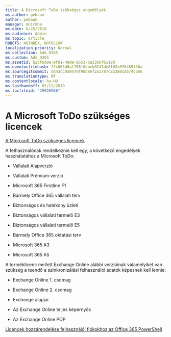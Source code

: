 ```yaml
---
title: A Microsoft ToDo szükséges engedélyek
ms.author: pebaum
author: pebaum
manager: mnirkhe
ms.date: 6/25/2018
ms.audience: Admin
ms.topic: article
ROBOTS: NOINDEX, NOFOLLOW
localization_priority: Normal
ms.collection: Adm_O365
ms.custom: Adm_O365
ms.assetid: b2cf6d0a-9f01-49d8-8653-6a3366f6119d
ms.openlocfilehash: 7fc665d0af708f0dbcb9241de8102a976459436a
ms.sourcegitcommit: dd43cc0a9470f98b8ef2a3787c823801d674c666
ms.translationtype: MT
ms.contentlocale: hu-HU
ms.lasthandoff: 02/12/2019
ms.locfileid: "29926966"
---
```

# <a name="required-licenses-for-microsoft-todo"></a>A Microsoft ToDo szükséges licencek

[A Microsoft ToDo szükséges licencek](https://support.office.com/article/381e9d1b-c500-49b5-973e-890fd86528d7.aspx)
  
A felhasználónak rendelkeznie kell egy, a következő engedélyek használatához a Microsoft ToDo:
  
- Vállalati Alapverzió
    
- Vállalati Prémium verzió
    
- Microsoft 365 Firstline F1
    
- Bármely Office 365 vállalati terv
    
- Biztonságos és hatékony üzleti
    
- Biztonságos vállalati termelő E3
    
- Biztonságos vállalati termelő E5
    
- Bármely Office 365 oktatási terv
    
- Microsoft 365 A3
    
- Microsoft 365 A5
    
A terméklicenc mellett Exchange Online alábbi verzióinak valamelyikét van szükség a teendő a szinkronizálási felhasználói adatok képesnek kell lennie: 
  
- Exchange Online 1. csomag
    
- Exchange Online 2. csomag
    
- Exchange alapjai
    
- Az Exchange Online teljes képernyős
    
- Az Exchange Online POP
    
[Licencek hozzárendelése felhasználói fiókokhoz az Office 365 PowerShell](https://docs.microsoft.com/office365/enterprise/powershell/assign-licenses-to-user-accounts-with-office-365-powershell )
  

